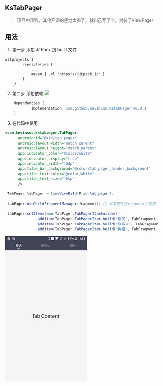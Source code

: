 ## KsTabPager
> 项目中用到，其他开源的感觉太重了，就自己写了个，封装了ViewPager

## 用法

1. 第一步 添加 JitPack 到 build 文件

```
allprojects {
		repositories {
			...
			maven { url 'https://jitpack.io' }
		}
	}

```

2. 第二步 添加依赖 [![](https://jitpack.io/v/KevinSuo/KsTabPager.svg)](https://jitpack.io/#KevinSuo/KsTabPager)

```groovy
	dependencies {
	        implementation 'com.github.KevinSuo:KsTabPager:v0.0.1'
	}
```
            
3. 在代码中使用

```xml
<com.kevinsuo.kstabpager.TabPager
      android:id="@+id/tab_pager"
      android:layout_width="match_parent"
      android:layout_height="match_parent"
      app:indicator_color="@color/white"
      app:indicator_display="true"
      app:indicator_width="10dp"
      app:title_bar_background="@color/tab_pager_header_background"
      app:title_text_color="@color/white"
      app:title_text_size="16sp"
      />
``` 

```java
 TabPager tabPager = findViewById(R.id.tab_pager);

 tabPager.useChildFragmentManager(fragment); // 如果控件在fragment中使用 调用此方法切换FragmentManager

 tabPager.setItems(new TabPager.TabPagerItemBuilder()
              .addItem(TabPager.TabPagerItem.build("聊天", TabFragment.class))
              .addItem(TabPager.TabPagerItem.build("联系人", TabFragment.class))
              .addItem(TabPager.TabPagerItem.build("群组", TabFragment.class)));
```

![avatar](screenshot/Screenshot_20180903-113323.jpg)

